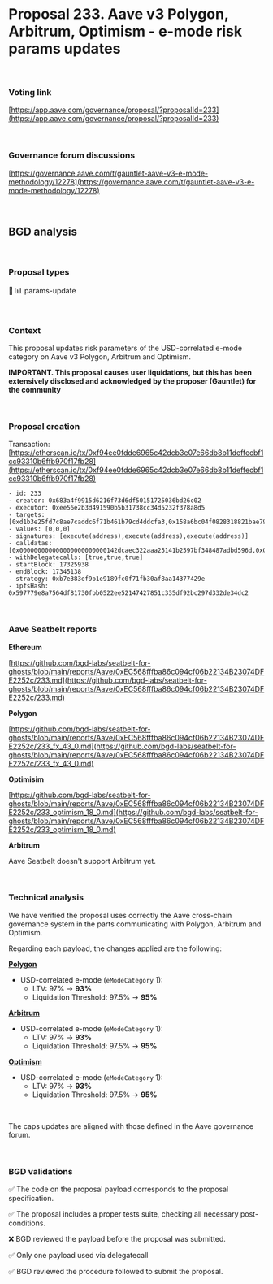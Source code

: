 # Proposal 233. Aave v3 Polygon, Arbitrum, Optimism - e-mode risk params updates

<br>


### Voting link

[https://app.aave.com/governance/proposal/?proposalId=233](https://app.aave.com/governance/proposal/?proposalId=233)

<br>

### Governance forum discussions

[https://governance.aave.com/t/gauntlet-aave-v3-e-mode-methodology/12278](https://governance.aave.com/t/gauntlet-aave-v3-e-mode-methodology/12278)


<br>

## BGD analysis

<br>

### Proposal types

:wrench: :bar_chart: params-update

<br>

### Context

This proposal updates risk parameters of the USD-correlated e-mode category on Aave v3 Polygon, Arbitrum and Optimism.

**IMPORTANT. This proposal causes user liquidations, but this has been extensively disclosed and acknowledged by the proposer (Gauntlet) for the community**

<br>

### Proposal creation

Transaction: [https://etherscan.io/tx/0xf94ee0fdde6965c42dcb3e07e66db8b11deffecbf1cc93310b6ffb970f17fb28](https://etherscan.io/tx/0xf94ee0fdde6965c42dcb3e07e66db8b11deffecbf1cc93310b6ffb970f17fb28)

```
- id: 233
- creator: 0x683a4f9915d6216f73d6df50151725036bd26c02
- executor: 0xee56e2b3d491590b5b31738cc34d5232f378a8d5
- targets: [0xd1b3e25fd7c8ae7caddc6f71b461b79cd4ddcfa3,0x158a6bc04f0828318821bae797f50b0a1299d45b,0x5f5c02875a8e9b5a26fbd09040abcfdeb2aa6711]
- values: [0,0,0]
- signatures: [execute(address),execute(address),execute(address)]
- calldatas: [0x000000000000000000000000142dcaec322aaa25141b2597bf348487adbd596d,0x00000000000000000000000024bdacf6bbebaf567123da16cdb79a266597e92b,0x000000000000000000000000f22c8255ea615b3da6ca5cf5aecc8956bff07aa8]
- withDelegatecalls: [true,true,true]
- startBlock: 17325938
- endBlock: 17345138
- strategy: 0xb7e383ef9b1e9189fc0f71fb30af8aa14377429e
- ipfsHash: 0x597779e8a7564df81730fbb0522ee52147427851c335df92bc297d332de34dc2
```

<br>

### Aave Seatbelt reports

**Ethereum**

[https://github.com/bgd-labs/seatbelt-for-ghosts/blob/main/reports/Aave/0xEC568fffba86c094cf06b22134B23074DFE2252c/233.md](https://github.com/bgd-labs/seatbelt-for-ghosts/blob/main/reports/Aave/0xEC568fffba86c094cf06b22134B23074DFE2252c/233.md)


**Polygon**

[https://github.com/bgd-labs/seatbelt-for-ghosts/blob/main/reports/Aave/0xEC568fffba86c094cf06b22134B23074DFE2252c/233_fx_43_0.md](https://github.com/bgd-labs/seatbelt-for-ghosts/blob/main/reports/Aave/0xEC568fffba86c094cf06b22134B23074DFE2252c/233_fx_43_0.md)

**Optimisim**

[https://github.com/bgd-labs/seatbelt-for-ghosts/blob/main/reports/Aave/0xEC568fffba86c094cf06b22134B23074DFE2252c/233_optimism_18_0.md](https://github.com/bgd-labs/seatbelt-for-ghosts/blob/main/reports/Aave/0xEC568fffba86c094cf06b22134B23074DFE2252c/233_optimism_18_0.md)

**Arbitrum**

Aave Seatbelt doesn't support Arbitrum yet.


<br>

### Technical analysis

We have verified the proposal uses correctly the Aave cross-chain governance system in the parts communicating with Polygon, Arbitrum and Optimism.

Regarding each payload, the changes applied are the following:

**[Polygon](https://polygonscan.com/address/0x24bdacf6bbebaf567123da16cdb79a266597e92b#code#F1#L90)**

- USD-correlated e-mode (`eModeCategory` 1):
  - LTV: 97% -> **93%**
  - Liquidation Threshold: 97.5% -> **95%**

**[Arbitrum](https://arbiscan.io/address/0x142dcaec322aaa25141b2597bf348487adbd596d#code#F1#L42)**

- USD-correlated e-mode (`eModeCategory` 1):
  - LTV: 97% -> **93%**
  - Liquidation Threshold: 97.5% -> **95%**

**[Optimism](https://optimistic.etherscan.io/address/0xf22c8255ea615b3da6ca5cf5aecc8956bff07aa8#code#F1#L187)**

- USD-correlated e-mode (`eModeCategory` 1):
  - LTV: 97% -> **93%**
  - Liquidation Threshold: 97.5% -> **95%**

<br>

The caps updates are aligned with those defined in the Aave governance forum.

<br>

### BGD validations

:white_check_mark: The code on the proposal payload corresponds to the proposal specification.

:white_check_mark: The proposal includes a proper tests suite, checking all necessary post-conditions.

:x: BGD reviewed the payload before the proposal was submitted.

:white_check_mark: Only one payload used via delegatecall

:white_check_mark: BGD reviewed the procedure followed to submit the proposal.
